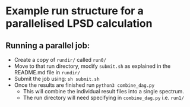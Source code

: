 # Example run structure for a parallelised LPSD calculation

## Running a parallel job:
- Create a copy of `rundir/` called `run0/`
- Move to that run directory, modify `submit.sh` as explained in
the README.md file in `rundir/`
- Submit the job using: `sh submit.sh`
- Once the results are finished run `python3 combine_dag.py`
    - This will combine the individual result files into a single
      spectrum.
    - The run directory will need specifying in `combine_dag.py`
      i.e. `run1/`
